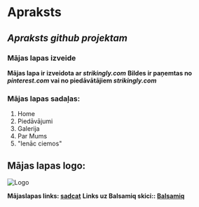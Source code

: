 # Apraksts
## _Apraksts github projektam_
### Mājas lapas izveide

**Mājas lapa ir izveidota ar _strikingly.com_**
**Bildes ir paņemtas no _pinterest.com_ vai no piedāvātājiem _strikingly.com_**

### Mājas lapas sadaļas:
1. Home
2. Piedāvājumi
3. Galerija
4. Par Mums
5. "Ienāc ciemos"
   
## Mājas lapas logo:

![Logo](\Users\user\Downloads\cat_logo.png)

**Mājaslapas links: [sadcat](https://sadcat.mystrikingly.com)**
**Links uz Balsamiq skici:: [Balsamiq](https://balsamiq.cloud/s5lxhkc/pekzxyb)**
